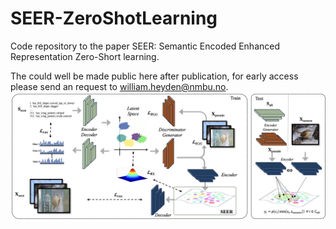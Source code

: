 # SEER-ZeroShotLearning
Code repository to the paper SEER: Semantic Encoded Enhanced Representation Zero-Short learning. 

The could well be made public here after publication, for early access please send an request to william.heyden@nmbu.no.
![Our proposed architecture](./figures/architecture.png)
